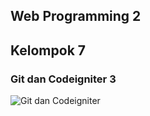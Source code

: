 ## Web Programming 2 
## Kelompok 7

### Git dan Codeigniter 3
![Git dan Codeigniter](https://user-images.githubusercontent.com/70505125/158531026-2d34e64d-3187-4c48-9bf2-798d71fd7f1c.png
)